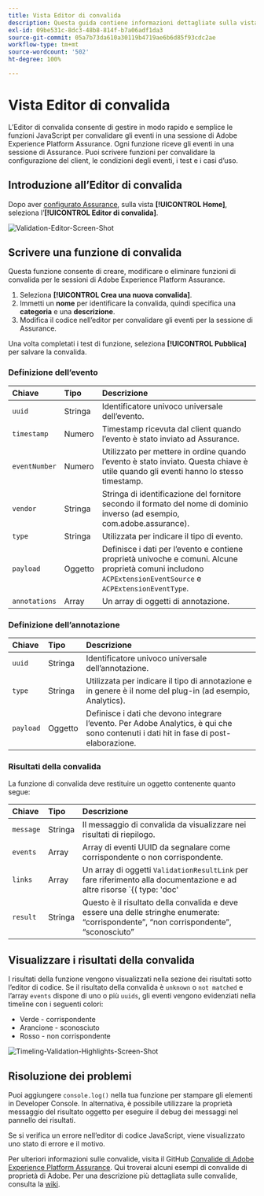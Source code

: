 ```yaml
---
title: Vista Editor di convalida
description: Questa guida contiene informazioni dettagliate sulla vista Editor di convalida in Adobe Experience Platform Assurance.
exl-id: 09be531c-8dc3-48b8-814f-b7a06adf1da3
source-git-commit: 05a7b73da610a30119b4719ae6b6d85f93cdc2ae
workflow-type: tm+mt
source-wordcount: '502'
ht-degree: 100%

---
```


# Vista Editor di convalida

L’Editor di convalida consente di gestire in modo rapido e semplice le funzioni JavaScript per convalidare gli eventi in una sessione di Adobe Experience Platform Assurance. Ogni funzione riceve gli eventi in una sessione di Assurance. Puoi scrivere funzioni per convalidare la configurazione del client, le condizioni degli eventi, i test e i casi d’uso.

## Introduzione all’Editor di convalida

Dopo aver [configurato Assurance](../tutorials/implement-assurance.md), sulla vista **[!UICONTROL Home]**, seleziona l’**[!UICONTROL Editor di convalida]**.

![Validation-Editor-Screen-Shot](https://user-images.githubusercontent.com/6597105/198680074-f548a646-6f2f-4a65-82fd-0f1687d869bf.png)

## Scrivere una funzione di convalida

Questa funzione consente di creare, modificare o eliminare funzioni di convalida per le sessioni di Adobe Experience Platform Assurance.

1. Seleziona **[!UICONTROL Crea una nuova convalida]**.
2. Immetti un **nome** per identificare la convalida, quindi specifica una **categoria** e una **descrizione**.
3. Modifica il codice nell’editor per convalidare gli eventi per la sessione di Assurance.

Una volta completati i test di funzione, seleziona **[!UICONTROL Pubblica]** per salvare la convalida.

### Definizione dell’evento

| Chiave | Tipo | Descrizione |
| :--- | :--- | :--- |
| `uuid` | Stringa | Identificatore univoco universale dell’evento. |
| `timestamp` | Numero | Timestamp ricevuta dal client quando l’evento è stato inviato ad Assurance. |
| `eventNumber` | Numero | Utilizzato per mettere in ordine quando l’evento è stato inviato. Questa chiave è utile quando gli eventi hanno lo stesso timestamp. |
| `vendor` | Stringa | Stringa di identificazione del fornitore secondo il formato del nome di dominio inverso (ad esempio, com.adobe.assurance). |
| `type` | Stringa | Utilizzata per indicare il tipo di evento. |
| `payload` | Oggetto | Definisce i dati per l’evento e contiene proprietà univoche e comuni. Alcune proprietà comuni includono `ACPExtensionEventSource` e `ACPExtensionEventType`. |
| `annotations` | Array | Un array di oggetti di annotazione. |

### Definizione dell’annotazione

| Chiave | Tipo | Descrizione |
| :--- | :--- | :--- |
| `uuid` | Stringa | Identificatore univoco universale dell’annotazione. |
| `type` | Stringa | Utilizzata per indicare il tipo di annotazione e in genere è il nome del plug-in (ad esempio, Analytics). |
| `payload` | Oggetto | Definisce i dati che devono integrare l’evento. Per Adobe Analytics, è qui che sono contenuti i dati hit in fase di post-elaborazione. |

### Risultati della convalida

La funzione di convalida deve restituire un oggetto contenente quanto segue:

| Chiave | Tipo | Descrizione |
| :--- | :--- | :--- |
| `message` | Stringa | Il messaggio di convalida da visualizzare nei risultati di riepilogo. |
| `events` | Array | Array di eventi UUID da segnalare come corrispondente o non corrispondente. |
| `links` | Array | Un array di oggetti `ValidationResultLink` per fare riferimento alla documentazione e ad altre risorse `{( type: 'doc'|'product', url: String )}` |
| `result` | Stringa | Questo è il risultato della convalida e deve essere una delle stringhe enumerate: “corrispondente”, “non corrispondente”, “sconosciuto” |

## Visualizzare i risultati della convalida

I risultati della funzione vengono visualizzati nella sezione dei risultati sotto l’editor di codice. Se il risultato della convalida è `unknown` o `not matched` e l’array `events` dispone di uno o più `uuids`, gli eventi vengono evidenziati nella timeline con i seguenti colori:

* Verde - corrispondente
* Arancione - sconosciuto
* Rosso - non corrispondente

![Timeling-Validation-Highlights-Screen-Shot](https://user-images.githubusercontent.com/6597105/198681412-93d10a5a-3212-4e85-850a-aeaf5caf0521.png)

## Risoluzione dei problemi

Puoi aggiungere `console.log()` nella tua funzione per stampare gli elementi in Developer Console. In alternativa, è possibile utilizzare la proprietà messaggio del risultato oggetto per eseguire il debug dei messaggi nel pannello dei risultati.

Se si verifica un errore nell’editor di codice JavaScript, viene visualizzato uno stato di errore e il motivo.

Per ulteriori informazioni sulle convalide, visita il GitHub [Convalide di Adobe Experience Platform Assurance](https://github.com/adobe/griffon-validation-plugins). Qui troverai alcuni esempi di convalide di proprietà di Adobe. Per una descrizione più dettagliata sulle convalide, consulta la [wiki](https://github.com/adobe/griffon-validation-plugins/wiki).
